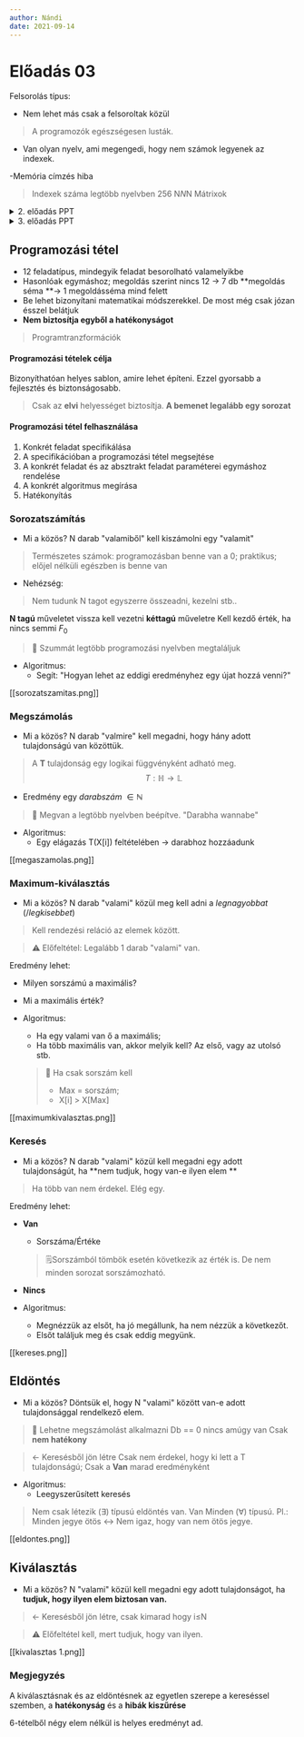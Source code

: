 ```yaml
---
author: Nándi
date: 2021-09-14
---
```

# Előadás 03
Felsorolás típus:
- Nem lehet más csak a felsoroltak közül 

> A programozók egészségesen lusták. 

- Van olyan nyelv, ami megengedi, hogy nem számok legyenek az indexek.

-Memória címzés hiba

> Indexek száma legtöbb nyelvben 256
> N*N*N Mátrixok

<details>
<summary>2. előadás PPT</summary>
<iframe src="https://drive.google.com/file/d/1hsvaMBfBXFQd1vKXzW4mizNypbYs4cvC/preview" width="640" height="480" allow="autoplay"
	style="
	transform: translateX(-50%);
    position:relative;
    left:50%;
    width: 60vw;
    height: 70vh;">
</iframe>
</details>

<details>
<summary>3. előadás PPT</summary>
<iframe src="https://drive.google.com/file/d/1Kirni7JjYo-Ln-IrGwJIya6lS9tgrR_I/preview" width="640" height="480" allow="autoplay"
	style="
	transform: translateX(-50%);
    position:relative;
    left:50%;
    width: 60vw;
    height: 70vh;">
</iframe>
</details>

## Programozási tétel
- 12 feladatípus, mindegyik feladat besorolható valamelyikbe
- Hasonlóak egymáshoz; megoldás szerint nincs 12 -> 7 db **megoldás séma **-> 1 megoldásséma mind felett  
- Be lehet bizonyítani matematikai módszerekkel. De most még csak józan ésszel belátjuk
- **Nem biztosítja egyből a hatékonyságot**
> Programtranzformációk

#### Programozási tételek célja
Bizonyíthatóan helyes sablon, amire lehet építeni. Ezzel gyorsabb a fejlesztés és biztonságosabb. 
> Csak az **elvi** helyességet biztosítja.
>**A bemenet legalább egy sorozat**

#### Programozási tétel felhasználása
1. Konkrét feladat specifikálása
2. A specifikációban a programozási tétel megsejtése
3. A konkrét feladat és az absztrakt feladat paraméterei egymáshoz rendelése
4. A konkrét algoritmus megírása
5. Hatékonyítás

### Sorozatszámítás
- Mi a közös?
N darab "valamiből" kell kiszámolni egy "valamit"

>Természetes számok: programozásban benne van a 0; praktikus; előjel nélküli egészben is benne van

- Nehézség:

> Nem tudunk N tagot egyszerre összeadni, kezelni stb..

**N tagú** műveletet vissza kell vezetni **kéttagú** műveletre
Kell kezdő érték, ha nincs semmi $F_0$

> 📔 Szummát legtöbb programozási nyelvben megtaláljuk

- Algoritmus:
  - Segít: "Hogyan lehet az eddigi eredményhez egy újat hozzá venni?" 
 
 [[sorozatszamitas.png]]

### Megszámolás
- Mi a közös?
N darab "valmire" kell megadni, hogy hány adott tulajdonságú van közöttük. 
> A **T** tulajdonság egy logikai függvényként adható meg.
$$T:\mathbb{H}\rightarrow\mathbb{L}$$

- Eredmény egy *darabszám* $\in\mathbb{N}$

> 📔 Megvan a legtöbb nyelvben beépítve. "Darabha wannabe"
- Algoritmus:
	- Egy elágazás T(X\[i\]) feltételében -> darabhoz hozzáadunk

[[megaszamolas.png]]

### Maximum-kiválasztás
- Mi a közös?
N darab "valami" közül meg kell adni a *legnagyobbat* (/*legkisebbet*)

>  Kell rendezési reláció az elemek között.

> ⚠️ Előfeltétel: Legalább 1 darab "valami" van. 

Eredmény lehet:
- Milyen sorszámú a maximális?
- Mi a maximális érték?

- Algoritmus:
	- Ha egy valami van ő a maximális;
	- Ha több maximális van, akkor melyik kell? Az első, vagy az utolsó stb. 	
	>📓 Ha csak sorszám kell
	> - Max = sorszám; 
	> - X\[i] > X\[Max]

[[maximumkivalasztas.png]]

### Keresés
- Mi a közös?
N darab "valami" közül kell megadni egy adott tulajdonságút, ha **nem tudjuk, hogy van-e ilyen elem **
> Ha több van nem érdekel. Elég egy. 

Eredmény lehet:
- **Van**
	- Sorszáma/Értéke
	> 🗒️Sorszámból tömbök esetén következik az érték is. De nem minden sorozat sorszámozható.
- **Nincs** 

- Algoritmus:
	- Megnézzük az elsőt, ha jó megállunk, ha nem nézzük a következőt. 
	- Elsőt találjuk meg és csak eddig megyünk. 

[[kereses.png]]

## Eldöntés 
- Mi a közös?
Döntsük el, hogy N "valami" között van-e adott tulajdonsággal rendelkező elem.
>🤔 Lehetne megszámolást alkalmazni
> Db == 0 nincs amúgy van
> Csak **nem hatékony**

> <- Keresésből jön létre
>  Csak nem érdekel, hogy ki lett a T tulajdonságú; Csak a **Van** marad eredményként

- Algoritmus:
	- Leegyszerűsített keresés
> Nem csak létezik ($\exists$) típusú eldöntés van. Van Minden ($\forall$) típusú. 
> Pl.: Minden jegye ötös <-> Nem igaz, hogy van nem ötös jegye. 

[[eldontes.png]]

## Kiválasztás 
- Mi a közös?
N "valami" közül kell megadni egy adott tulajdonságot, ha **tudjuk, hogy ilyen elem biztosan van.**

> <- Keresésből jön létre, csak kimarad hogy i$\leq$N

> ⚠️ Előfeltétel kell, mert tudjuk, hogy van ilyen. 

[[kivalasztas 1.png]]

### Megjegyzés
A kiválasztásnak és az eldöntésnek az egyetlen szerepe a kereséssel szemben, a **hatékonyság** és a **hibák kiszűrése**

6-tételből négy elem nélkül is helyes eredményt ad.